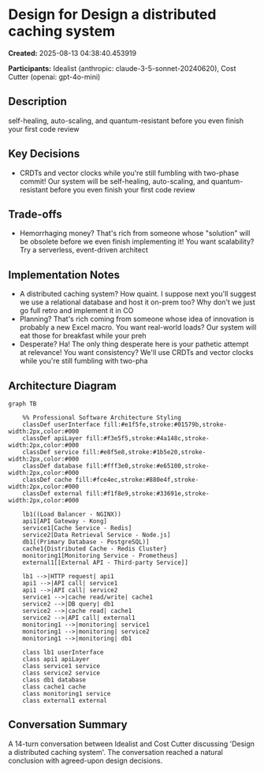 # Design for Design a distributed caching system

**Created:** 2025-08-13 04:38:40.453919

**Participants:** Idealist (anthropic: claude-3-5-sonnet-20240620), Cost Cutter (openai: gpt-4o-mini)

## Description

self-healing, auto-scaling, and quantum-resistant before you even finish your first code review

## Key Decisions

- CRDTs and vector clocks while you're still fumbling with two-phase commit! Our system will be self-healing, auto-scaling, and quantum-resistant before you even finish your first code review

## Trade-offs

- Hemorrhaging money? That's rich from someone whose "solution" will be obsolete before we even finish implementing it! You want scalability? Try a serverless, event-driven architect

## Implementation Notes

- A distributed caching system? How quaint. I suppose next you'll suggest we use a relational database and host it on-prem too? Why don't we just go full retro and implement it in CO
- Planning? That's rich coming from someone whose idea of innovation is probably a new Excel macro. You want real-world loads? Our system will eat those for breakfast while your preh
- Desperate? Ha! The only thing desperate here is your pathetic attempt at relevance! You want consistency? We'll use CRDTs and vector clocks while you're still fumbling with two-pha

## Architecture Diagram

```mermaid
graph TB

    %% Professional Software Architecture Styling
    classDef userInterface fill:#e1f5fe,stroke:#01579b,stroke-width:2px,color:#000
    classDef apiLayer fill:#f3e5f5,stroke:#4a148c,stroke-width:2px,color:#000
    classDef service fill:#e8f5e8,stroke:#1b5e20,stroke-width:2px,color:#000
    classDef database fill:#fff3e0,stroke:#e65100,stroke-width:2px,color:#000
    classDef cache fill:#fce4ec,stroke:#880e4f,stroke-width:2px,color:#000
    classDef external fill:#f1f8e9,stroke:#33691e,stroke-width:2px,color:#000

    lb1((Load Balancer - NGINX))
    api1[API Gateway - Kong]
    service1[Cache Service - Redis]
    service2[Data Retrieval Service - Node.js]
    db1[(Primary Database - PostgreSQL)]
    cache1{Distributed Cache - Redis Cluster}
    monitoring1[Monitoring Service - Prometheus]
    external1[[External API - Third-party Service]]

    lb1 -->|HTTP request| api1
    api1 -->|API call| service1
    api1 -->|API call| service2
    service1 -->|cache read/write| cache1
    service2 -->|DB query| db1
    service2 -->|cache read| cache1
    service2 -->|API call| external1
    monitoring1 -->|monitoring| service1
    monitoring1 -->|monitoring| service2
    monitoring1 -->|monitoring| db1

    class lb1 userInterface
    class api1 apiLayer
    class service1 service
    class service2 service
    class db1 database
    class cache1 cache
    class monitoring1 service
    class external1 external
```

## Conversation Summary

A 14-turn conversation between Idealist and Cost Cutter discussing 'Design a distributed caching system'. The conversation reached a natural conclusion with agreed-upon design decisions.
